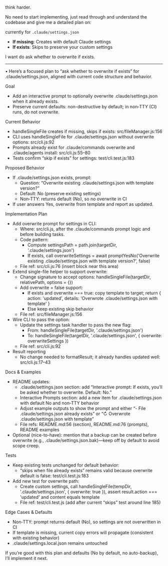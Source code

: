 think harder.

No need to start implementing, just read through and understand the codebase and give me a detailed plan on:

currently for `.claude/settings.json`
- **If missing**: Creates with default Claude settings
- **If exists**: Skips to preserve your custom settings


I want do ask whether to overwrite if exists.

---


• Here’s a focused plan to “ask whether to overwrite if exists” for .claude/settings.json, aligned with current code structure and behavior.

Goal

- Add an interactive prompt to optionally overwrite .claude/settings.json when it already exists.
- Preserve current defaults: non-destructive by default; in non‑TTY (CI) runs, do not overwrite.

Current Behavior

- handleSingleFile creates if missing, skips if exists: src/fileManager.js:156
- CLI uses handleSingleFile for .claude/settings.json without overwrite options: src/cli.js:92
- Prompts already exist for .claude/commands overwrite and .claude/agents install: src/cli.js:55–80
- Tests confirm “skip if exists” for settings: test/cli.test.js:183

Proposed Behavior

- If .claude/settings.json exists, prompt:
    - Question: “Overwrite existing .claude/settings.json with template version?”
    - Default: No (preserve existing settings)
    - Non‑TTY: returns default (No), so no overwrite in CI
- If user answers Yes, overwrite from template and report as updated.

Implementation Plan

- Add overwrite prompt for settings in CLI:
    - Where: src/cli.js, after the .claude/commands prompt logic and before building tasks.
    - Code pattern:
        - Compute settingsPath = path.join(targetDir, '.claude/settings.json')
        - If exists, call overwriteSettings = await promptYesNo('Overwrite existing .claude/settings.json with template version?', false)
    - File ref: src/cli.js:76 (insert block near this area)
- Extend single-file helper to support overwrite:
    - Change signature to accept options: handleSingleFile(targetDir, relativePath, options = {})
    - Add overwrite = false support:
        - If exists and overwrite === true: copy template to target; return { action: 'updated', details: 'Overwrote .claude/settings.json with template' }
        - Else keep existing skip behavior
    - File ref: src/fileManager.js:156
- Wire CLI to pass the option:
    - Update the settings task handler to pass the new flag:
        - From: handleSingleFile(targetDir, '.claude/settings.json')
        - To: handleSingleFile(targetDir, '.claude/settings.json', { overwrite: overwriteSettings })
    - File ref: src/cli.js:92
- Result reporting
    - No change needed to formatResult; it already handles updated well: src/cli.js:17–43

Docs & Examples

- README updates:
    - .claude/settings.json section: add “Interactive prompt: If exists, you’ll be asked whether to overwrite. Default: No.”
    - Interactive Prompts section: add a new item for .claude/settings.json with default No and non‑TTY behavior
    - Adjust example outputs to show the prompt and either “- File .claude/settings.json already exists” or “↻ Overwrote .claude/settings.json with template”
    - File refs: README.md:56 (section), README.md:76 (prompts), README examples
- Optional (nice-to-have): mention that a backup can be created before overwrite (e.g., .claude/settings.json.bak)—keep off by default to avoid scope creep.

Tests

- Keep existing tests unchanged for default behavior:
    - “skips when file already exists” remains valid because overwrite default is false: test/cli.test.js:183
- Add new test for overwrite path:
    - Create custom settings, call handleSingleFile(tempDir, '.claude/settings.json', { overwrite: true }), assert result.action === 'updated' and content equals template
    - File ref: test/cli.test.js (add after current “skips” test around line 185)

Edge Cases & Defaults

- Non‑TTY: prompt returns default (No), so settings are not overwritten in CI
- If template is missing, current copy errors will propagate (consistent with existing behavior)
- .claude/settings.local.json remains untouched

If you’re good with this plan and defaults (No by default, no auto-backup), I’ll implement it next.